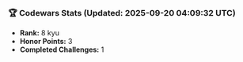 ### 🏆 Codewars Stats (Updated: 2025-09-20 04:09:32 UTC)

- **Rank:** 8 kyu
- **Honor Points:** 3
- **Completed Challenges:** 1
